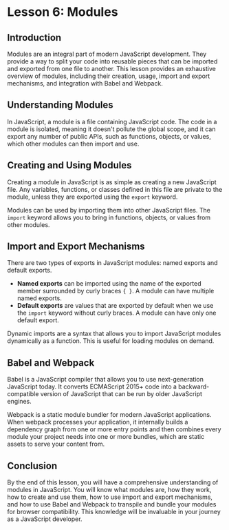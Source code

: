 # Lesson 6: Modules

## Introduction

Modules are an integral part of modern JavaScript development. They provide a way to split your code into reusable pieces that can be imported and exported from one file to another. This lesson provides an exhaustive overview of modules, including their creation, usage, import and export mechanisms, and integration with Babel and Webpack.

## Understanding Modules

In JavaScript, a module is a file containing JavaScript code. The code in a module is isolated, meaning it doesn't pollute the global scope, and it can export any number of public APIs, such as functions, objects, or values, which other modules can then import and use.

## Creating and Using Modules

Creating a module in JavaScript is as simple as creating a new JavaScript file. Any variables, functions, or classes defined in this file are private to the module, unless they are exported using the `export` keyword.

Modules can be used by importing them into other JavaScript files. The `import` keyword allows you to bring in functions, objects, or values from other modules.

## Import and Export Mechanisms

There are two types of exports in JavaScript modules: named exports and default exports.

- **Named exports** can be imported using the name of the exported member surrounded by curly braces `{ }`. A module can have multiple named exports.
- **Default exports** are values that are exported by default when we use the `import` keyword without curly braces. A module can have only one default export.

Dynamic imports are a syntax that allows you to import JavaScript modules dynamically as a function. This is useful for loading modules on demand.

## Babel and Webpack

Babel is a JavaScript compiler that allows you to use next-generation JavaScript today. It converts ECMAScript 2015+ code into a backward-compatible version of JavaScript that can be run by older JavaScript engines.

Webpack is a static module bundler for modern JavaScript applications. When webpack processes your application, it internally builds a dependency graph from one or more entry points and then combines every module your project needs into one or more bundles, which are static assets to serve your content from.

## Conclusion

By the end of this lesson, you will have a comprehensive understanding of modules in JavaScript. You will know what modules are, how they work, how to create and use them, how to use import and export mechanisms, and how to use Babel and Webpack to transpile and bundle your modules for browser compatibility. This knowledge will be invaluable in your journey as a JavaScript developer.